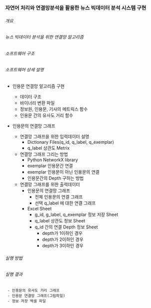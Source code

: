 ### 자연어 처리와 연결망분석을 활용한 뉴스 빅데이터 분석 시스템 구현

###### 개요
###### 뉴스 빅데이터 분석을 위한 연결망 알고리즘 
###### 소프트웨어 구조
###### 소프트웨어 상세 설명
   - 인용문 연결망 알고리즘 구현
     - 데이터 구조
     - 바이너리 변환 파일
     - 정보원, 인용문, 기사의 메트릭스 함수
     - 인용문 간의 유사도 거리 함수

   - 인용문의 연결망 그래프
     - 연결망 그래프을 위한 입력데이터 설명
       - Dictionary Files(q_id, q_label, q_exemplar)
       - q_label 상관도 Metrix
     - 연결망 그래프 그리는 방법 
       - Python NetworkX library
       - exemplar 인용문간 연결
       - exemplar 인용문이 아닌 인용문의 연결
       - 인용문간의 Depth 구하는 방법 
     - 연결망 그래프를 위한 출력데이터
       - 인용문의 연결망 그래프
          - 전체 인용문의 연결 그래프
          - 선택 q_label 에 대한 연결 그래프
       - Excel Sheet
          - g_id, g_label, q_exemplar 정보 저장 Sheet
          - q_label 상관도 정보 Sheet
          - q_id 간의 연결 Depth 정보 Sheet
             - depth가 1이하인 경우
             - depth가 2이하인 경우
             - depth가 3이하인 경우

###### 실행 방법

###### 실행 결과
     - 인용문의 유사도 거리 그래프
     - 인용문 연결망 그래프(그림파일)
     - 정보 저장 엑셀 파일
